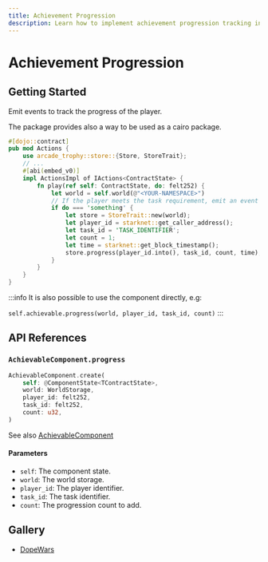 ```yaml
---
title: Achievement Progression
description: Learn how to implement achievement progression tracking in your game using Cartridge's event-based system and API.
---
```


# Achievement Progression

## Getting Started

Emit events to track the progress of the player.

The package provides also a way to be used as a cairo package.

```rust
#[dojo::contract]
pub mod Actions {
    use arcade_trophy::store::{Store, StoreTrait};
    // ...
    #[abi(embed_v0)]
    impl ActionsImpl of IActions<ContractState> {
        fn play(ref self: ContractState, do: felt252) {
            let world = self.world(@"<YOUR-NAMESPACE>")
            // If the player meets the task requirement, emit an event to track the progress
            if do === 'something' {
                let store = StoreTrait::new(world);
                let player_id = starknet::get_caller_address();
                let task_id = 'TASK_IDENTIFIER';
                let count = 1;
                let time = starknet::get_block_timestamp();
                store.progress(player_id.into(), task_id, count, time);
            }
        }
    }
}
```

:::info
It is also possible to use the component directly, e.g:

`self.achievable.progress(world, player_id, task_id, count)`
:::

## API References

### `AchievableComponent.progress`

```rust
AchievableComponent.create(
    self: @ComponentState<TContractState>,
    world: WorldStorage,
    player_id: felt252,
    task_id: felt252,
    count: u32,
)
```

See also [AchievableComponent](https://github.com/cartridge-gg/arcade/blob/main/packages/trophy/src/components/achievable.cairo)

#### Parameters

- `self`: The component state.
- `world`: The world storage.
- `player_id`: The player identifier.
- `task_id`: The task identifier.
- `count`: The progression count to add.

## Gallery

- [DopeWars](https://github.com/cartridge-gg/dopewars/blob/mainnet/src/systems/helpers/shopping.cairo)

